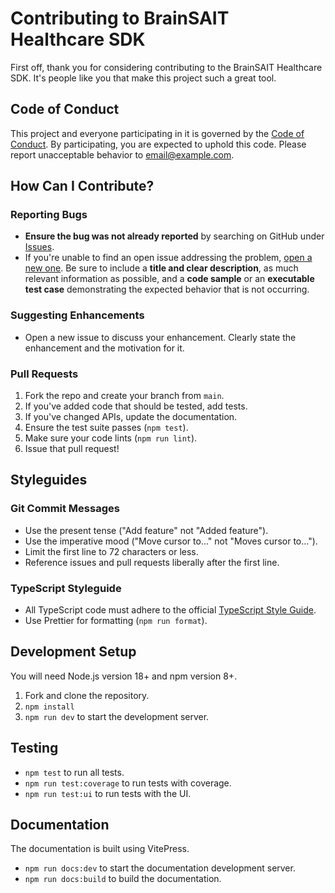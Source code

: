 # Contributing to BrainSAIT Healthcare SDK

First off, thank you for considering contributing to the BrainSAIT Healthcare SDK. It's people like you that make this project such a great tool.

## Code of Conduct

This project and everyone participating in it is governed by the [Code of Conduct](CODE_OF_CONDUCT.md). By participating, you are expected to uphold this code. Please report unacceptable behavior to [email@example.com](mailto:email@example.com).

## How Can I Contribute?

### Reporting Bugs

- **Ensure the bug was not already reported** by searching on GitHub under [Issues](https://github.com/Fadil369/sdk/issues).
- If you're unable to find an open issue addressing the problem, [open a new one](https://github.com/Fadil369/sdk/issues/new). Be sure to include a **title and clear description**, as much relevant information as possible, and a **code sample** or an **executable test case** demonstrating the expected behavior that is not occurring.

### Suggesting Enhancements

- Open a new issue to discuss your enhancement. Clearly state the enhancement and the motivation for it.

### Pull Requests

1.  Fork the repo and create your branch from `main`.
2.  If you've added code that should be tested, add tests.
3.  If you've changed APIs, update the documentation.
4.  Ensure the test suite passes (`npm test`).
5.  Make sure your code lints (`npm run lint`).
6.  Issue that pull request!

## Styleguides

### Git Commit Messages

- Use the present tense ("Add feature" not "Added feature").
- Use the imperative mood ("Move cursor to..." not "Moves cursor to...").
- Limit the first line to 72 characters or less.
- Reference issues and pull requests liberally after the first line.

### TypeScript Styleguide

- All TypeScript code must adhere to the official [TypeScript Style Guide](https://www.typescriptlang.org/docs/handbook/typescript-in-5-minutes.html).
- Use Prettier for formatting (`npm run format`).

## Development Setup

You will need Node.js version 18+ and npm version 8+.

1.  Fork and clone the repository.
2.  `npm install`
3.  `npm run dev` to start the development server.

## Testing

- `npm test` to run all tests.
- `npm run test:coverage` to run tests with coverage.
- `npm run test:ui` to run tests with the UI.

## Documentation

The documentation is built using VitePress.

- `npm run docs:dev` to start the documentation development server.
- `npm run docs:build` to build the documentation.